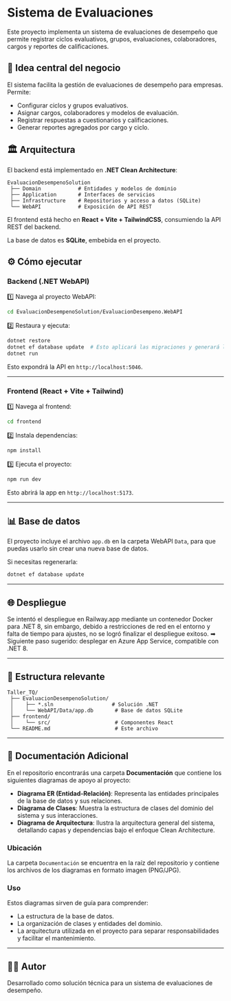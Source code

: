 # Sistema de Evaluaciones

Este proyecto implementa un sistema de evaluaciones de desempeño que permite registrar ciclos evaluativos, grupos, evaluaciones, colaboradores, cargos y reportes de calificaciones.

## 🌟 Idea central del negocio

El sistema facilita la gestión de evaluaciones de desempeño para empresas. Permite:

- Configurar ciclos y grupos evaluativos.
- Asignar cargos, colaboradores y modelos de evaluación.
- Registrar respuestas a cuestionarios y calificaciones.
- Generar reportes agregados por cargo y ciclo.

## 🏛️ Arquitectura

El backend está implementado en **.NET Clean Architecture**:

```
EvaluacionDesempenoSolution
 ├── Domain            # Entidades y modelos de dominio
 ├── Application       # Interfaces de servicios
 ├── Infrastructure    # Repositorios y acceso a datos (SQLite)
 └── WebAPI            # Exposición de API REST
```

El frontend está hecho en **React + Vite + TailwindCSS**, consumiendo la API REST del backend.

La base de datos es **SQLite**, embebida en el proyecto.

## ⚙️ Cómo ejecutar

### Backend (.NET WebAPI)

1️⃣ Navega al proyecto WebAPI:

```bash
cd EvaluacionDesempenoSolution/EvaluacionDesempeno.WebAPI
```

2️⃣ Restaura y ejecuta:

```bash
dotnet restore
dotnet ef database update  # Esto aplicará las migraciones y generará la BD
dotnet run
```

Esto expondrá la API en `http://localhost:5046`.

---

### Frontend (React + Vite + Tailwind)

1️⃣ Navega al frontend:

```bash
cd frontend
```

2️⃣ Instala dependencias:

```bash
npm install
```

3️⃣ Ejecuta el proyecto:

```bash
npm run dev
```

Esto abrirá la app en `http://localhost:5173`.

---

## 📊 Base de datos

El proyecto incluye el archivo `app.db` en la carpeta WebAPI `Data`, para que puedas usarlo sin crear una nueva base de datos.

Si necesitas regenerarla:

```bash
dotnet ef database update
```

---

## 🌐 Despliegue
Se intentó el despliegue en Railway.app mediante un contenedor Docker para .NET 8, sin embargo, debido a restricciones de red en el entorno y falta de tiempo para ajustes, no se logró finalizar el despliegue exitoso.
➡ Siguiente paso sugerido: desplegar en Azure App Service, compatible con .NET 8.

---

## 📁 Estructura relevante

```
Taller_TQ/
 ├── EvaluacionDesempenoSolution/
 │    ├── *.sln                   # Solución .NET
 │    └── WebAPI/Data/app.db       # Base de datos SQLite
 ├── frontend/
 │    └── src/                     # Componentes React
 └── README.md                     # Este archivo
```

---

## 📂 Documentación Adicional

En el repositorio encontrarás una carpeta **Documentación** que contiene los siguientes diagramas de apoyo al proyecto:

- **Diagrama ER (Entidad-Relación)**: Representa las entidades principales de la base de datos y sus relaciones.
- **Diagrama de Clases**: Muestra la estructura de clases del dominio del sistema y sus interacciones.
- **Diagrama de Arquitectura**: Ilustra la arquitectura general del sistema, detallando capas y dependencias bajo el enfoque Clean Architecture.

### Ubicación
La carpeta `Documentación` se encuentra en la raíz del repositorio y contiene los archivos de los diagramas en formato imagen (PNG/JPG).

### Uso
Estos diagramas sirven de guía para comprender:
- La estructura de la base de datos.
- La organización de clases y entidades del dominio.
- La arquitectura utilizada en el proyecto para separar responsabilidades y facilitar el mantenimiento.

---

## 👨‍💻 Autor

Desarrollado como solución técnica para un sistema de evaluaciones de desempeño.
